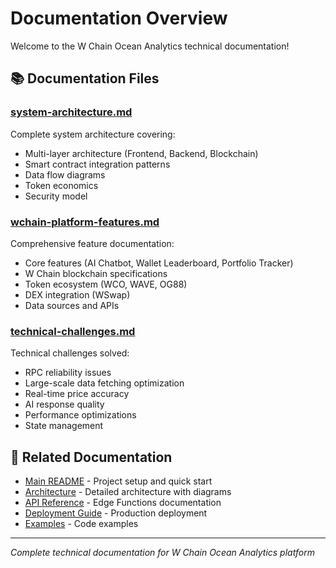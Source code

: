 # Documentation Overview

Welcome to the W Chain Ocean Analytics technical documentation!

## 📚 Documentation Files

### [system-architecture.md](./system-architecture.md)
Complete system architecture covering:
- Multi-layer architecture (Frontend, Backend, Blockchain)
- Smart contract integration patterns
- Data flow diagrams
- Token economics
- Security model

### [wchain-platform-features.md](./wchain-platform-features.md)
Comprehensive feature documentation:
- Core features (AI Chatbot, Wallet Leaderboard, Portfolio Tracker)
- W Chain blockchain specifications
- Token ecosystem (WCO, WAVE, OG88)
- DEX integration (WSwap)
- Data sources and APIs

### [technical-challenges.md](./technical-challenges.md)
Technical challenges solved:
- RPC reliability issues
- Large-scale data fetching optimization
- Real-time price accuracy
- AI response quality
- Performance optimizations
- State management

## 🔗 Related Documentation

- [Main README](../README.md) - Project setup and quick start
- [Architecture](../ARCHITECTURE.md) - Detailed architecture with diagrams
- [API Reference](../API.md) - Edge Functions documentation
- [Deployment Guide](../DEPLOYMENT.md) - Production deployment
- [Examples](../examples/) - Code examples

---

*Complete technical documentation for W Chain Ocean Analytics platform*
